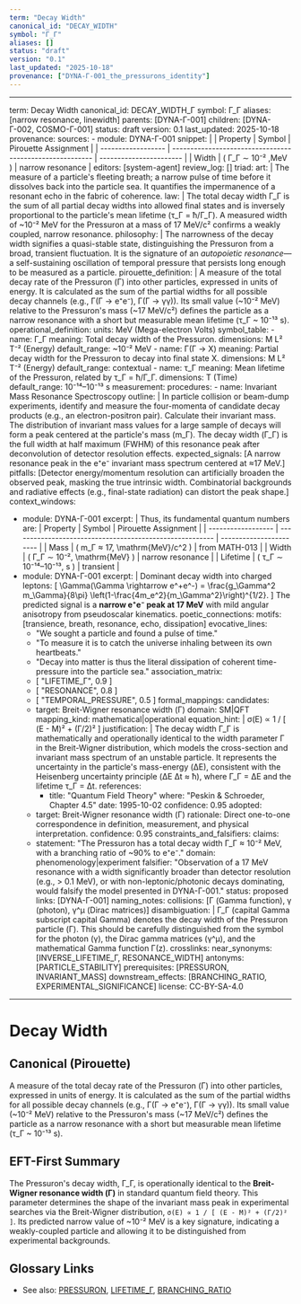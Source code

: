 ```yaml
---
term: "Decay Width"
canonical_id: "DECAY_WIDTH"
symbol: "Γ_Γ"
aliases: []
status: "draft"
version: "0.1"
last_updated: "2025-10-18"
provenance: ["DYNA-Γ-001_the_pressurons_identity"]
---
```


---
term: Decay Width
canonical_id: DECAY_WIDTH_Γ
symbol: Γ_Γ
aliases: [narrow resonance, linewidth]
parents: [DYNA-Γ-001]
children: [DYNA-Γ-002, COSMO-Γ-001]
status: draft
version: 0.1
last_updated: 2025-10-18
provenance:
  sources:
    - module: DYNA-Γ-001
      snippet: |
        | Property           | Symbol                                                   | Pirouette Assignment    |
        | ------------------ | -------------------------------------------------------- | ----------------------- |
        | Width              | ( Γ_Γ ∼ 10⁻² ,MeV )                                      | narrow resonance        |
  editors: [system-agent]
  review_log: []
triad:
  art: |
    The measure of a particle's fleeting breath; a narrow pulse of time before it dissolves back into the particle sea. It quantifies the impermanence of a resonant echo in the fabric of coherence.
  law: |
    The total decay width Γ_Γ is the sum of all partial decay widths into allowed final states and is inversely proportional to the particle's mean lifetime (τ_Γ = ħ/Γ_Γ). A measured width of ~10⁻² MeV for the Pressuron at a mass of 17 MeV/c² confirms a weakly coupled, narrow resonance.
  philosophy: |
    The narrowness of the decay width signifies a quasi-stable state, distinguishing the Pressuron from a broad, transient fluctuation. It is the signature of an *autopoietic resonance*—a self-sustaining oscillation of temporal pressure that persists long enough to be measured as a particle.
pirouette_definition: |
  A measure of the total decay rate of the Pressuron (Γ) into other particles, expressed in units of energy. It is calculated as the sum of the partial widths for all possible decay channels (e.g., Γ(Γ → e⁺e⁻), Γ(Γ → γγ)). Its small value (~10⁻² MeV) relative to the Pressuron's mass (~17 MeV/c²) defines the particle as a narrow resonance with a short but measurable mean lifetime (τ_Γ ~ 10⁻¹³ s).
operational_definition:
  units: MeV (Mega-electron Volts)
  symbol_table:
    - name: Γ_Γ
      meaning: Total decay width of the Pressuron.
      dimensions: M L² T⁻² (Energy)
      default_range: ~10⁻² MeV
    - name: Γ(Γ → X)
      meaning: Partial decay width for the Pressuron to decay into final state X.
      dimensions: M L² T⁻² (Energy)
      default_range: contextual
    - name: τ_Γ
      meaning: Mean lifetime of the Pressuron, related by τ_Γ = ħ/Γ_Γ.
      dimensions: T (Time)
      default_range: 10⁻¹⁴–10⁻¹³ s
  measurement:
    procedures:
      - name: Invariant Mass Resonance Spectroscopy
        outline: |
          In particle collision or beam-dump experiments, identify and measure the four-momenta of candidate decay products (e.g., an electron-positron pair). Calculate their invariant mass. The distribution of invariant mass values for a large sample of decays will form a peak centered at the particle's mass (m_Γ). The decay width (Γ_Γ) is the full width at half maximum (FWHM) of this resonance peak after deconvolution of detector resolution effects.
        expected_signals: [A narrow resonance peak in the e⁺e⁻ invariant mass spectrum centered at ≈17 MeV.]
        pitfalls: [Detector energy/momentum resolution can artificially broaden the observed peak, masking the true intrinsic width. Combinatorial backgrounds and radiative effects (e.g., final-state radiation) can distort the peak shape.]
context_windows:
  - module: DYNA-Γ-001
    excerpt: |
      Thus, its fundamental quantum numbers are:
      | Property           | Symbol                                                   | Pirouette Assignment    |
      | ------------------ | -------------------------------------------------------- | ----------------------- |
      | Mass               | ( m_Γ ≈ 17, \mathrm{MeV}/c^2 )                           | from MATH-013           |
      | Width              | ( Γ_Γ ∼ 10⁻², \mathrm{MeV} )                             | narrow resonance        |
      | Lifetime           | ( τ_Γ ∼ 10⁻¹⁴–10⁻¹³, s )                                  | transient               |
  - module: DYNA-Γ-001
    excerpt: |
      Dominant decay width into charged leptons:
      [
      \Gamma(\Gamma \rightarrow e^+e^-) =
      \frac{g_\Gamma^2 m_\Gamma}{8\pi}
      \left(1-\frac{4m_e^2}{m_\Gamma^2}\right)^{1/2}.
      ]
      The predicted signal is a **narrow e⁺e⁻ peak at 17 MeV** with mild angular anisotropy from pseudoscalar kinematics.
poetic_connections:
  motifs: [transience, breath, resonance, echo, dissipation]
  evocative_lines:
    - "We sought a particle and found a pulse of time."
    - "To measure it is to catch the universe inhaling between its own heartbeats."
    - "Decay into matter is thus the literal dissipation of coherent time-pressure into the particle sea."
  association_matrix:
    - [ "LIFETIME_Γ", 0.9 ]
    - [ "RESONANCE", 0.8 ]
    - [ "TEMPORAL_PRESSURE", 0.5 ]
formal_mappings:
  candidates:
    - target: Breit-Wigner resonance width (Γ)
      domain: SM|QFT
      mapping_kind: mathematical|operational
      equation_hint: |
        σ(E) ∝ 1 / [ (E - M)² + (Γ/2)² ]
      justification: |
        The decay width Γ_Γ is mathematically and operationally identical to the width parameter Γ in the Breit-Wigner distribution, which models the cross-section and invariant mass spectrum of an unstable particle. It represents the uncertainty in the particle's mass-energy (ΔE), consistent with the Heisenberg uncertainty principle (ΔE Δt ≈ ħ), where Γ_Γ = ΔE and the lifetime τ_Γ = Δt.
      references:
        - title: "Quantum Field Theory"
          where: "Peskin & Schroeder, Chapter 4.5"
          date: 1995-10-02
      confidence: 0.95
  adopted:
    - target: Breit-Wigner resonance width (Γ)
      rationale: Direct one-to-one correspondence in definition, measurement, and physical interpretation.
      confidence: 0.95
constraints_and_falsifiers:
  claims:
    - statement: "The Pressuron has a total decay width Γ_Γ ≈ 10⁻² MeV, with a branching ratio of ~90% to e⁺e⁻."
      domain: phenomenology|experiment
      falsifier: "Observation of a 17 MeV resonance with a width significantly broader than detector resolution (e.g., > 0.1 MeV), or with non-leptonic/photonic decays dominating, would falsify the model presented in DYNA-Γ-001."
      status: proposed
      links: [DYNA-Γ-001]
naming_notes:
  collisions: [Γ (Gamma function), γ (photon), γ^μ (Dirac matrices)]
  disambiguation: |
    Γ_Γ (capital Gamma subscript capital Gamma) denotes the decay width of the Pressuron particle (Γ). This should be carefully distinguished from the symbol for the photon (γ), the Dirac gamma matrices (γ^μ), and the mathematical Gamma function Γ(z).
crosslinks:
  near_synonyms: [INVERSE_LIFETIME_Γ, RESONANCE_WIDTH]
  antonyms: [PARTICLE_STABILITY]
  prerequisites: [PRESSURON, INVARIANT_MASS]
  downstream_effects: [BRANCHING_RATIO, EXPERIMENTAL_SIGNIFICANCE]
license: CC-BY-SA-4.0
---

# Decay Width

## Canonical (Pirouette)
A measure of the total decay rate of the Pressuron (Γ) into other particles, expressed in units of energy. It is calculated as the sum of the partial widths for all possible decay channels (e.g., Γ(Γ → e⁺e⁻), Γ(Γ → γγ)). Its small value (~10⁻² MeV) relative to the Pressuron's mass (~17 MeV/c²) defines the particle as a narrow resonance with a short but measurable mean lifetime (τ_Γ ~ 10⁻¹³ s).

## EFT-First Summary
The Pressuron's decay width, Γ_Γ, is operationally identical to the **Breit-Wigner resonance width (Γ)** in standard quantum field theory. This parameter determines the shape of the invariant mass peak in experimental searches via the Breit-Wigner distribution, `σ(E) ∝ 1 / [ (E - M)² + (Γ/2)² ]`. Its predicted narrow value of ~10⁻² MeV is a key signature, indicating a weakly-coupled particle and allowing it to be distinguished from experimental backgrounds.

## Glossary Links
- See also: [PRESSURON](./PRESSURON.md), [LIFETIME_Γ](./LIFETIME_Γ.md), [BRANCHING_RATIO](./BRANCHING_RATIO.md)